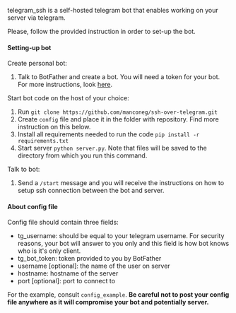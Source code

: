 telegram_ssh is a self-hosted telegram bot that enables working on your server via telegram.

Please, follow the provided instruction in order to set-up the bot.

#### Setting-up bot

Create personal bot:
1. Talk to BotFather and create a bot. You will need a token for your bot. 
For more instructions, look [here](https://core.telegram.org/bots#6-botfather).

Start bot code on the host of your choice:
1. Run `git clone https://github.com/manconeg/ssh-over-telegram.git`
1. Create `config` file and place it in the folder with repository. 
Find more instruction on this below.
1. Install all requirements needed to run the code `pip install -r requirements.txt`
1. Start server `python server.py`. Note that files will be saved to the directory from which you run this command.

Talk to bot:
1. Send a `/start` message and you will receive the instructions on how to 
setup ssh connection between the bot and server.



#### About config file

Config file should contain three fields:
* tg_username: should be equal to your telegram username. 
For security reasons, your bot will answer to you only and 
this field is how bot knows who is it's only client.
* tg_bot_token: token provided to you by BotFather
* username [optional]: the name of the user on server
* hostname: hostname of the server
* port [optional]: port to connect to

For the example, consult `config_example`. 
**Be careful not to post your config file anywhere as it will 
compromise your bot and potentially server.**
